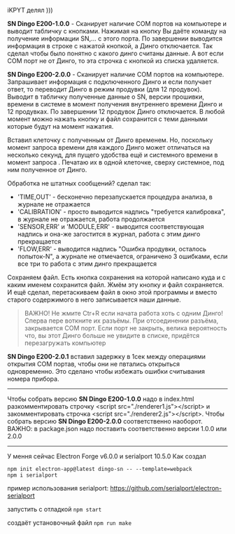 iKPYT делял )))

__SN Dingo E200-1.0.0__ - Сканирует наличие COM портов на компьютере и выводит табличку с кнопками. Нажимая на кнопку Вы даёте команду на получение информации SN,... с этого порта. По завершении выводится информация в строке с нажатой кнопкой, а Динго отключается. Так сделал чтобы было понятно с какого динго считаны данные. 
А вот если COM порт не от Динго, то эта строчка с кнопкой из списка удаляется.

__SN Dingo E200-2.0.0__ - Сканирует наличие COM портов на компьютере. Запрашивает информация с подключенного Динго и если получает ответ, то переводит Динго в режим продувки (для 12 продувок). Выводит в табличку полученные данные о SN, версии прошивки, времени в системе в момент получения внутреннего времени Динго и 12 продувках. 
По завершении 12 продувок Динго отключается. 
В любой момент можно нажать кнопку и файл сохранится с теми данными которые будут на момент нажатия.

Вставил клеточку с полученным от Динго временем.
Но, поскольку момент запроса времени для каждого Динго может отличаться на несколько секунд, для пущего удобства ещё и системного времени в момент запроса . Печатаю их в одной клеточке, сверху системное, под ним полученное от Динго. 


Обработка не штатных сообщений? сделал так:
- 'TIME,OUT' - бесконечно перезапускается процедура анализа, в журнале не отражается
- 'CALIBRATION' - просто выводится надпись "требуется калибровка", в журнале не отражается, работа продолжается
- 'SENSOR,ERR' и  'MODULE,ERR' - выводится соответствующая надпись и она-же загостится в журнал, работа с этим динго прекращается
- 'FLOW,ERR' - выводится надпись "Ошибка продувки, осталось попыток-N", а журнале не отмечается, ограничено 3 ошибками, если все три то работа с этим динго прекращается 


Сохраняем файл. 
Есть кнопка сохранения на которой написано куда и с каким именем сохранится файл.  Жмём эту кнопку и файл сохраняется.
И ещё сделал, перетаскиваем файл в окно этой программы и вместо старого содержимого в него записывается наши данные.

>ВАЖНО! Не жмите Ctr+R если начата работа хоть с одним Динго! Сперва пере воткните их разъёмы. При отсоединении разъёма, закрывается COM порт. Если порт не закрыть, велика вероятность что, вы этот Динго больше не увидите в списке, придётся перезагружать компьютер

__SN Dingo E200-2.0.1__ вставил задержку в 1сек между операциями открытия COM портав, чтобы они не пвтались открыться одновременно. Это сделано чтобы избежать ошибки считывания номера прибора.


---

Чтобы собрать версию __SN Dingo E200-1.0.0__ надо в index.html  разкомментировать строчку \<script src="./renderer1.js"\>\</script\> и закомментировать строчка \<script src="./renderer2.js"\>\</script\>. Чтобы собрать версию __SN Dingo E200-2.0.0__ соответственно наоборот.
ВАЖНО: в package.json надо поставить соответственно версии 1.0.0 или 2.0.0

---

У мення сейчас Electron Forge v6.0.0 и serialport 10.5.0
Как создал
```
npm init electron-app@latest dingo-sn -- --template=webpack
npm i serialport
```
пример использования serialport: https://github.com/serialport/electron-serialport

запустить с отладкой
`npm start`

 создаёт установочный файл
`npm run make` 